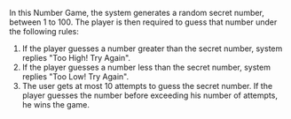 In this Number Game, the system generates a random secret number, between 1 to 100. The player is then required to guess that number under the following rules:
1. If the player guesses a number greater than the secret number, system replies "Too High! Try Again".
2. If the player guesses a number less than the secret number, system replies "Too Low! Try Again".
3. The user gets at most 10 attempts to guess the secret number.
If the player guesses the number before exceeding his number of attempts, he wins the game.
